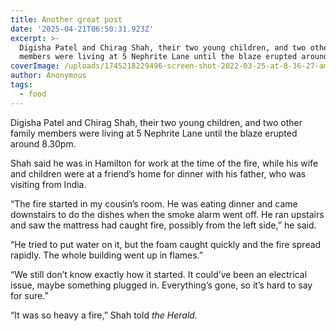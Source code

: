 ```yaml
---
title: Another great post
date: '2025-04-21T06:50:31.923Z'
excerpt: >-
  Digisha Patel and Chirag Shah, their two young children, and two other family
  members were living at 5 Nephrite Lane until the blaze erupted around 8.30pm.
coverImage: /uploads/1745218229496-screen-shot-2022-03-25-at-8-36-27-am-jpg
author: Anonymous
tags:
  - food
---
```

<p>Digisha Patel and Chirag Shah, their two young children, and two other family members were living at 5 Nephrite Lane until the blaze erupted around 8.30pm.</p><p>Shah said he was in Hamilton for work at the time of the fire, while his wife and children were at a friend’s home for dinner with his father, who was visiting from India.</p><p>“The fire started in my cousin’s room. He was eating dinner and came downstairs to do the dishes when the smoke alarm went off. He ran upstairs and saw the mattress had caught fire, possibly from the left side,” he said.</p><p>“He tried to put water on it, but the foam caught quickly and the fire spread rapidly. The whole building went up in flames.”</p><p>“We still don’t know exactly how it started. It could’ve been an electrical issue, maybe something plugged in. Everything’s gone, so it’s hard to say for sure.”</p><p>“It was so heavy a fire,” Shah told&nbsp;<em>the Herald.</em></p>
